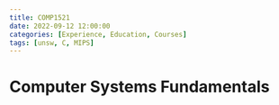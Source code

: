 ```yaml
---
title: COMP1521
date: 2022-09-12 12:00:00
categories: [Experience, Education, Courses]
tags: [unsw, C, MIPS]
---
```


# Computer Systems Fundamentals
